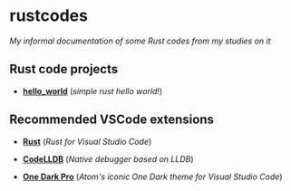 # rustcodes

_My informal documentation of some Rust codes from my studies on it_

## Rust code projects

- **[hello_world](hello_world)** (_simple rust hello world!_)

## Recommended VSCode extensions

- **[Rust](https://marketplace.visualstudio.com/items?itemName=rust-lang.rust)** (_Rust for Visual Studio Code_)

- **[CodeLLDB](https://marketplace.visualstudio.com/items?itemName=vadimcn.vscode-lldb)** (_Native debugger based on LLDB_)

- **[One Dark Pro](https://marketplace.visualstudio.com/items?itemName=zhuangtongfa.material-theme)** (_Atom's iconic One Dark theme for Visual Studio Code_)

